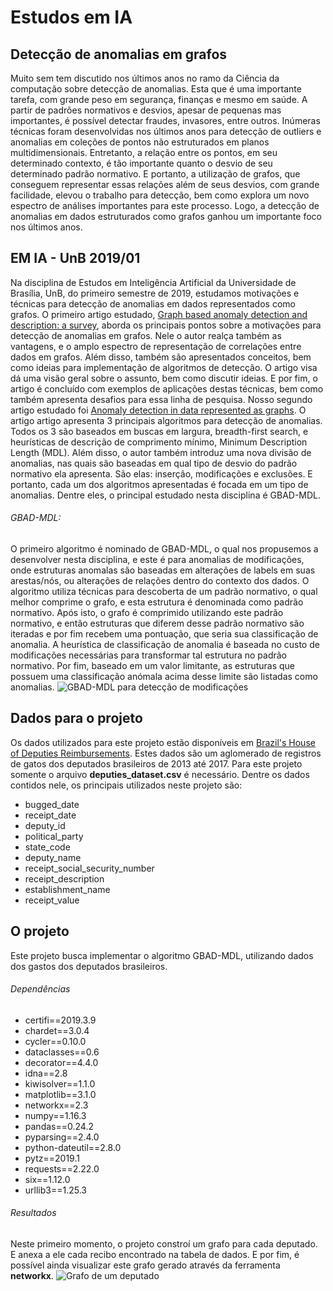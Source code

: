 # Estudos em IA
## Detecção de anomalias em grafos
Muito sem tem discutido nos últimos anos no ramo da Ciência da computação sobre detecção de anomalias. Esta que é uma importante tarefa, com grande peso em segurança, finanças e mesmo em saúde. A partir de padrões normativos e desvios, apesar de pequenas mas importantes, é possível detectar fraudes, invasores, entre outros. Inúmeras técnicas foram desenvolvidas nos últimos anos para detecção de outliers e anomalias em coleções de pontos não estruturados em planos multidimensionais. Entretanto, a relação entre os pontos, em seu determinado contexto, é tão importante quanto o desvio de seu determinado padrão normativo. E portanto, a utilização de grafos, que conseguem representar essas relações além de seus desvios, com grande facilidade, elevou o trabalho para detecção, bem como explora um novo espectro de análises importantes para este processo. Logo, a detecção de anomalias em dados estruturados como grafos ganhou um importante foco nos últimos anos.

## EM IA - UnB 2019/01
Na disciplina de Estudos em Inteligência Artificial da Universidade de Brasília, UnB, do primeiro semestre de 2019, estudamos motivações e técnicas para detecção de anomalias em dados representados como grafos. O primeiro artigo estudado, [Graph based anomaly detection and description: a survey](https://arxiv.org/abs/1404.4679), aborda os principais pontos sobre a motivações para detecção de anomalias em grafos. Nele o autor realça também as vantagens, e o amplo espectro de representação de correlações entre dados em grafos. Além disso, também são apresentados conceitos, bem como ideias para implementação de algoritmos de detecção. O artigo visa dá uma visão geral sobre o assunto, bem como discutir ideias. E por fim, o artigo é concluído com exemplos de aplicações destas técnicas, bem como também apresenta desafios para essa linha de pesquisa.
Nosso segundo artigo estudado foi [Anomaly detection in data represented as graphs](http://ailab.eecs.wsu.edu/subdue/papers/EberleIDA07.pdf). O artigo artigo apresenta 3 principais algoritmos para detecção de anomalias. Todos os 3 são baseados em buscas em largura, breadth-first search, e heurísticas de descrição de comprimento mínimo, Minimum Description Length (MDL). Além disso, o autor também introduz uma nova divisão de anomalias, nas quais são baseadas em qual tipo de desvio do padrão normativo ela apresenta. São elas: inserção, modificações e exclusões. E portanto, cada um dos algoritmos apresentadas é focada em um tipo de anomalias. Dentre eles, o principal estudado nesta disciplina é GBAD-MDL.

###### GBAD-MDL:
O primeiro algoritmo é nominado de GBAD-MDL, o qual nos propusemos a desenvolver nesta disciplina, e este é para anomalias de modificações, onde estruturas anomalas são baseadas em alterações de labels em suas arestas/nós, ou alterações de relações dentro do contexto dos dados. O algoritmo utiliza técnicas para descoberta de um padrão normativo, o qual melhor comprime o grafo, e esta estrutura é denominada como padrão normativo. Após isto, o grafo é comprimido utilizando este padrão normativo, e então estruturas que diferem desse padrão normativo são iteradas e por fim recebem uma pontuação, que seria sua classificação de anomalia. A heurística de classificação de anomalia é baseada no custo de modificações necessárias para transformar tal estrutura no padrão normativo. Por fim, baseado em um valor limitante, as estruturas que possuem uma classificação anómala acima desse limite são listadas como anomalias.
![GBAD-MDL para detecção de modificações](https://raw.githubusercontent.com/leonardorodriguesds/EM-IA/master/docs/images/GBAD-MDL.png)

## Dados para o projeto
Os dados utilizados para este projeto estão disponíveis em [Brazil's House of Deputies Reimbursements](https://www.kaggle.com/renatobmlr/brazilian-deputies-individual-analysis?scriptVersionId=6869320). Estes dados são um aglomerado de registros de gatos dos deputados brasileiros de 2013 até 2017. Para este projeto somente o arquivo **deputies_dataset.csv** é necessário. Dentre os dados contidos nele, os principais utilizados neste projeto são:
- bugged_date
- receipt_date
- deputy_id
- political_party
- state_code
- deputy_name
- receipt_social_security_number
- receipt_description
- establishment_name
- receipt_value

## O projeto
Este projeto busca implementar o algoritmo GBAD-MDL, utilizando dados dos gastos dos deputados brasileiros.

###### Dependências
- certifi==2019.3.9
- chardet==3.0.4
- cycler==0.10.0
- dataclasses==0.6
- decorator==4.4.0
- idna==2.8
- kiwisolver==1.1.0
- matplotlib==3.1.0
- networkx==2.3
- numpy==1.16.3
- pandas==0.24.2
- pyparsing==2.4.0
- python-dateutil==2.8.0
- pytz==2019.1
- requests==2.22.0
- six==1.12.0
- urllib3==1.25.3

###### Resultados
Neste primeiro momento, o projeto constroí um grafo para cada deputado. E anexa a ele cada recibo encontrado na tabela de dados. E por fim, é possível ainda visualizar este grafo gerado através da ferramenta **networkx**.
![Grafo de um deputado](https://raw.githubusercontent.com/leonardorodriguesds/EM-IA/master/docs/images/Figure_1.png)
